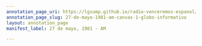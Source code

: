 ```yaml
---
annotation_page_uri: https://lgsump.github.io/radio-venceremos-espanol/annotations/27-de-mayo-1981-am-canvas-1-globo-informativo.json
annotation_page_slug: 27-de-mayo-1981-am-canvas-1-globo-informativo
layout: annotation_page
manifest_label: 27 de mayo, 1981 - AM

---
```

